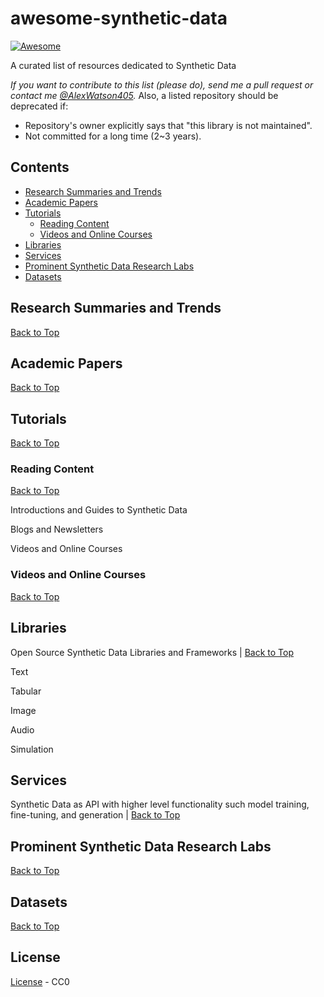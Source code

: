 # awesome-synthetic-data

[![Awesome](https://cdn.rawgit.com/sindresorhus/awesome/d7305f38d29fed78fa85652e3a63e154dd8e8829/media/badge.svg)](https://github.com/sindresorhus/awesome)

A curated list of resources dedicated to Synthetic Data

_If you want to contribute to this list (please do), send me a pull request or contact me [@AlexWatson405](https://twitter.com/alexwatson405)._
Also, a listed repository should be deprecated if:

* Repository's owner explicitly says that "this library is not maintained".
* Not committed for a long time (2~3 years).


## Contents

* [Research Summaries and Trends](#research-summaries-and-trends)
* [Academic Papers](#academic-papers)
* [Tutorials](#tutorials)
  * [Reading Content](#reading-content)
  * [Videos and Online Courses](#videos-and-online-courses)
* [Libraries](#libraries)
* [Services](#services)
* [Prominent Synthetic Data Research Labs](#prominent-synthetic-data-research-labs)
* [Datasets](#datasets)

## Research Summaries and Trends
[Back to Top](#contents)

## Academic Papers
[Back to Top](#contents)

## Tutorials
[Back to Top](#contents)

### Reading Content
[Back to Top](#contents)

Introductions and Guides to Synthetic Data

Blogs and Newsletters

Videos and Online Courses

### Videos and Online Courses
[Back to Top](#contents)

## Libraries
Open Source Synthetic Data Libraries and Frameworks | [Back to Top](#contents)

Text

Tabular

Image

Audio

Simulation


## Services
Synthetic Data as API with higher level functionality such model training, fine-tuning, and generation | [Back to Top](#contents)

## Prominent Synthetic Data Research Labs
[Back to Top](#contents)

## Datasets
[Back to Top](#contents)

## License
[License](./LICENSE) - CC0

